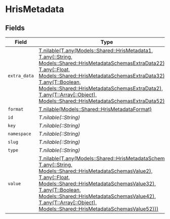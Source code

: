 # HrisMetadata


## Fields

| Field                                                                                                                                                                                                                                                                                                                                                                         | Type                                                                                                                                                                                                                                                                                                                                                                          | Required                                                                                                                                                                                                                                                                                                                                                                      | Description                                                                                                                                                                                                                                                                                                                                                                   |
| ----------------------------------------------------------------------------------------------------------------------------------------------------------------------------------------------------------------------------------------------------------------------------------------------------------------------------------------------------------------------------- | ----------------------------------------------------------------------------------------------------------------------------------------------------------------------------------------------------------------------------------------------------------------------------------------------------------------------------------------------------------------------------- | ----------------------------------------------------------------------------------------------------------------------------------------------------------------------------------------------------------------------------------------------------------------------------------------------------------------------------------------------------------------------------- | ----------------------------------------------------------------------------------------------------------------------------------------------------------------------------------------------------------------------------------------------------------------------------------------------------------------------------------------------------------------------------- |
| `extra_data`                                                                                                                                                                                                                                                                                                                                                                  | [T.nilable(T.any(Models::Shared::HrisMetadata1, T.any(::String, Models::Shared::HrisMetadataSchemasExtraData22), T.any(::Float, Models::Shared::HrisMetadataSchemasExtraData32), T.any(T::Boolean, Models::Shared::HrisMetadataSchemasExtraData2), T.any(T::Array[::Object], Models::Shared::HrisMetadataSchemasExtraData52)))](../../models/shared/hrismetadataextradata.md) | :heavy_minus_sign:                                                                                                                                                                                                                                                                                                                                                            | N/A                                                                                                                                                                                                                                                                                                                                                                           |
| `format`                                                                                                                                                                                                                                                                                                                                                                      | [T.nilable(Models::Shared::HrisMetadataFormat)](../../models/shared/hrismetadataformat.md)                                                                                                                                                                                                                                                                                    | :heavy_minus_sign:                                                                                                                                                                                                                                                                                                                                                            | N/A                                                                                                                                                                                                                                                                                                                                                                           |
| `id`                                                                                                                                                                                                                                                                                                                                                                          | *T.nilable(::String)*                                                                                                                                                                                                                                                                                                                                                         | :heavy_minus_sign:                                                                                                                                                                                                                                                                                                                                                            | N/A                                                                                                                                                                                                                                                                                                                                                                           |
| `key`                                                                                                                                                                                                                                                                                                                                                                         | *T.nilable(::String)*                                                                                                                                                                                                                                                                                                                                                         | :heavy_minus_sign:                                                                                                                                                                                                                                                                                                                                                            | N/A                                                                                                                                                                                                                                                                                                                                                                           |
| `namespace`                                                                                                                                                                                                                                                                                                                                                                   | *T.nilable(::String)*                                                                                                                                                                                                                                                                                                                                                         | :heavy_minus_sign:                                                                                                                                                                                                                                                                                                                                                            | N/A                                                                                                                                                                                                                                                                                                                                                                           |
| `slug`                                                                                                                                                                                                                                                                                                                                                                        | *T.nilable(::String)*                                                                                                                                                                                                                                                                                                                                                         | :heavy_minus_sign:                                                                                                                                                                                                                                                                                                                                                            | N/A                                                                                                                                                                                                                                                                                                                                                                           |
| `type`                                                                                                                                                                                                                                                                                                                                                                        | *T.nilable(::String)*                                                                                                                                                                                                                                                                                                                                                         | :heavy_minus_sign:                                                                                                                                                                                                                                                                                                                                                            | N/A                                                                                                                                                                                                                                                                                                                                                                           |
| `value`                                                                                                                                                                                                                                                                                                                                                                       | [T.nilable(T.any(Models::Shared::HrisMetadataSchemas1, T.any(::String, Models::Shared::HrisMetadataSchemasValue2), T.any(::Float, Models::Shared::HrisMetadataSchemasValue32), T.any(T::Boolean, Models::Shared::HrisMetadataSchemasValue42), T.any(T::Array[::Object], Models::Shared::HrisMetadataSchemasValue52)))](../../models/shared/hrismetadatavalue.md)              | :heavy_minus_sign:                                                                                                                                                                                                                                                                                                                                                            | N/A                                                                                                                                                                                                                                                                                                                                                                           |
